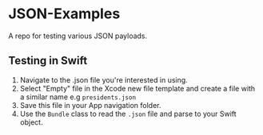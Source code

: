 # JSON-Examples

A repo for testing various JSON payloads. 


## Testing in Swift 

1. Navigate to the .json file you're interested in using. 
2. Select "Empty" file in the Xcode new file template and create a file with a similar name e.g `presidents.json`
3. Save this file in your App navigation folder. 
4. Use the `Bundle` class to read the `.json` file and parse to your Swift object. 

